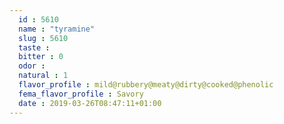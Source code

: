 ```yaml
---
  id : 5610
  name : "tyramine"
  slug : 5610
  taste : 
  bitter : 0
  odor : 
  natural : 1
  flavor_profile : mild@rubbery@meaty@dirty@cooked@phenolic
  fema_flavor_profile : Savory
  date : 2019-03-26T08:47:11+01:00
---
```



